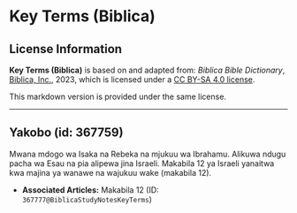 # Key Terms (Biblica)

## License Information

**Key Terms (Biblica)** is based on and adapted from: _Biblica Bible Dictionary_, [Biblica, Inc.](https://www.biblica.com/), 2023, which is licensed under a [CC BY-SA 4.0 license](https://creativecommons.org/licenses/by-sa/4.0/legalcode.en).

This markdown version is provided under the same license.



--------------------------------

## Yakobo (id: 367759)

Mwana mdogo wa Isaka na Rebeka na mjukuu wa Ibrahamu. Alikuwa ndugu pacha wa Esau na pia alipewa jina Israeli. Makabila 12 ya Israeli yanaitwa kwa majina ya wanawe na wajukuu wake (makabila 12).

* **Associated Articles:** Makabila 12 (ID: `367777@BiblicaStudyNotesKeyTerms`)

